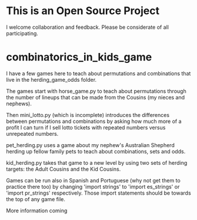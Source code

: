# This is an Open Source Project
I welcome collaboration and feedback. Please be considerate of all participating.

# combinatorics_in_kids_game
I have a few games here to teach about permutations and combinations that live in the herding_game_odds folder.

The games start with horse_game.py to teach about permutations through the number of lineups that can be made from the Cousins (my nieces and nephews).

Then mini_lotto.py (which is incomplete) introduces the differences between permutations and combinations by asking how much more of a profit I can turn if I sell lotto tickets with repeated numbers versus unrepeated numbers.

pet_herding.py uses a game about my nephew's Australian Shepherd herding up fellow family pets to teach about combinations, sets and odds.

kid_herding.py takes that game to a new level by using two sets of herding targets: the Adult Cousins and the Kid Cousins.

Games can be run also in Spanish and Portuguese (why not get them to practice there too) by changing 'import strings' to 'import es_strings' or 'import pr_strings' respectively. Those import statements should be towards the top of any game file.

More information coming
